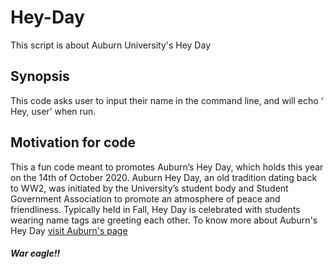 # Hey-Day
This script is about Auburn University's Hey Day
## Synopsis
This code asks user to input their name in the command line, and will echo ‘ Hey, user’ when run. 
## Motivation for code
This a fun code meant to promotes Auburn’s Hey Day, which holds this year on the 14th of October 2020. Auburn Hey Day, an old tradition dating back to WW2, was initiated by the University’s student body and Student Government Association to promote an atmosphere of peace and friendliness. Typically held in Fall, Hey Day is celebrated with students wearing name tags are greeting each other. To know more about Auburn's Hey Day [visit Auburn's page](http://sga.auburn.edu/hey-day/)
#### _War eagle!!_

